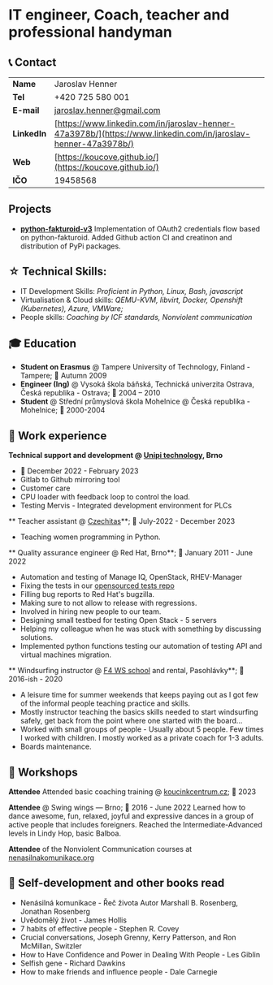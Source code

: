 # IT engineer, Coach, teacher and professional handyman

## 📞 Contact

| | |
|-|-|
| **Name**   | Jaroslav Henner |
| **Tel**   | +420 725 580 001 |
| **E-mail**   | jaroslav.henner@gmail.com
| **LinkedIn**   | [https://www.linkedin.com/in/jaroslav-henner-47a3978b/](https://www.linkedin.com/in/jaroslav-henner-47a3978b/) |
| **Web**   | [https://koucove.github.io/](https://koucove.github.io/) |
| **IČO** | 19458568 |

## Projects
 - **[python-fakturoid-v3](https://github.com/jarovo/python-fakturoid-v3)**
    Implementation of OAuth2 credentials flow based on python-fakturoid. Added Github action CI and creatinon and distribution of PyPi packages.

## ☆ Technical Skills:

- IT Development Skills: _Proficient in Python, Linux, Bash, javascript_
- Virtualisation & Cloud skills: _QEMU-KVM, libvirt, Docker, Openshift (Kubernetes), Azure, VMWare;_
- People skills: _Coaching by ICF standards, Nonviolent communication_


## 🎓 Education

- **Student on Erasmus** @ Tampere University of Technology, Finland - Tampere; 📅 Autumn 2009
- **Engineer (Ing)** @ Vysoká škola báňská, Technická univerzita Ostrava, Česká republika - Ostrava; 📅 2004 – 2010
- **Student** @ Střední průmyslová škola Mohelnice @ Česká republika - Mohelnice; 📅 2000-2004


## 💼 Work experience 
**Technical support and development @ [Unipi technology](unipi.technology), Brno**
- 📅 December  2022 - February 2023
- Gitlab to Github mirroring tool
- Customer care
- CPU loader with feedback loop to control the load.
- Testing Mervis - Integrated development environment for PLCs

** Teacher assistant @ [Czechitas](czechitas.cz)**; 📅 July-2022 - December 2023
 - Teaching women programming in Python.

** Quality assurance engineer @ Red Hat, Brno**; 📅 January 2011 - June 2022
 - Automation and testing of Manage IQ, OpenStack, RHEV-Manager
 - Fixing the tests in our [opensourced tests repo]( https://github.com/ManageIQ/integration_tests)
 - Filling bug reports to Red Hat's bugzilla.
 - Making sure to not allow to release with regressions.
 - Involved in hiring new people to our team.
 - Designing small testbed for testing Open Stack - 5 servers
 - Helping my colleague when he was stuck with something by discussing solutions.
 - Implemented  python functions testing our automation of testing API and virtual machines migration.
   
** Windsurfing instructor @ [F4 WS school](f4.cz) and rental, Pasohlávky**; 📅 2016-ish - 2020
 - A leisure time for summer weekends that keeps paying out as I got few of the informal people teaching practice and skills.
 - Mostly instructor teaching the basics skills needed to start windsurfing safely, get back from the point where one started with the board…
 - Worked with small groups of people - Usually about 5 people. Few times  I  worked with children. I mostly  worked as a private coach for 1-3 adults.
 - Boards maintenance.

## 🎤 Workshops
**Attendee** Attended basic coaching training @ [koucinkcentrum.cz](koucingcentrum.cz); 📅 2023

**Attendee** @ Swing wings — Brno; 📅 2016 - June 2022
Learned how to dance awesome, fun, relaxed, joyful and expressive dances in a group of active people that includes foreigners.
Reached the Intermediate-Advanced levels in Lindy Hop, basic Balboa.

**Attendee** of the Nonviolent Communication courses at [nenasilnakomunikace.org](https://nenasilnakomunikace.org/)


## 📖 Self-development and other books read
 - Nenásilná komunikace - Řeč života Autor Marshall B. Rosenberg, Jonathan Rosenberg 
 - Uvědomělý život - James Hollis
 - 7 habits of effective people - Stephen R. Covey
 - Crucial conversations, Joseph Grenny, Kerry Patterson, and Ron McMillan, Switzler
 - How to Have Confidence and Power in Dealing With People - Les Giblin
 - Selfish gene - Richard Dawkins
 - How to make friends and influence people - Dale Carnegie